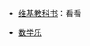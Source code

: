 - [维基教科书](https://zh.wikibooks.org/wiki/Wikibooks:%E9%A6%96%E9%A1%B5)：看看

- [数学乐](https://www.shuxuele.com/index.html)